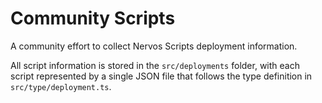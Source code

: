 # Community Scripts

A community effort to collect Nervos Scripts deployment information.

All script information is stored in the `src/deployments` folder, with each script represented by a single JSON file that follows the type definition in `src/type/deployment.ts`.
